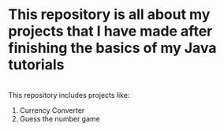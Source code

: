 <h1>This repository is all about my projects that I have made after finishing the basics of my Java tutorials</h1><br>
This repository includes projects like:

1. Currency Converter
2. Guess the number game
